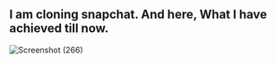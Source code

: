## I am cloning snapchat. And here, What I have achieved till now.
![Screenshot (266)](https://user-images.githubusercontent.com/68064523/183290548-915049c6-dcc8-4cfd-bac3-1c4bdcc09e38.png)
